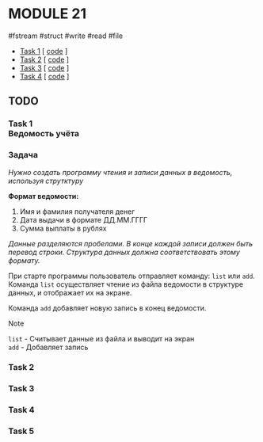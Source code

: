 # MODULE 21
#fstream #struct #write #read #file

- [Task 1](#m21t1) \[ [code](T01/main.cpp) ]
- [Task 2](#m21t2) \[ [code](T02/main.cpp) ]
- [Task 3](#m21t3) \[ [code](T03/main.cpp) ]
- [Task 4](#m21t4) \[ [code](T04/main.cpp) ]


## TODO

### Task 1 <a id="m21t1"></a> <br> Ведомость учёта

<h3>Задача</h3>

_Нужно создать программу чтения и записи данных в ведомость, используя струтктуру_


**Формат ведомости:**
1. Имя и фамилия получателя денег
2. Дата выдачи в формате ДД.ММ.ГГГГ
3. Сумма выплаты в рублях


_Данные разделяются пробелами. В конце каждой записи должен быть перевод строки. Структура данных должна соответствовать этому формату._

При старте программы пользователь отправляет команду: `list` или `add`. Команда `list` осуществляет чтение из файла ведомости в структуре данных, и отображает их на экране.

Команда `add` добавляет новую запись в конец ведомости.

> [!NOTE]
> `list` - Считывает данные из файла и выводит на экран <br>
> `add` - Добавляет запись

### Task 2 <a id="m21t2"></a>

### Task 3 <a id="m21t3"></a>

### Task 4 <a id="m21t4"></a>

### Task 5 <a id="m21t5"></a>

